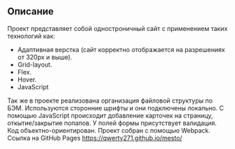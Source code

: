 ## Описание

Проект представляет собой одностроничный сайт с применением таких технологий как:

- Адаптивная верстка (сайт корректно отображается на разрешениях от 320px и выше).
- Grid-layout.
- Flex.
- Hover.
- JavaScript

Так же в проекте реализована организация файловой структуры по БЭМ. Используются сторонние шрифты и они подключены локально. С помощью JavaScript происходит добавление карточек на страницу, откытие/закрытие попапов. У полей формы присутствует валидация. Код объектно-ориентирован. Проект собран с помощью Webpack.
Ссылка на GitHub Pages https://qwerty271.github.io/mesto/
